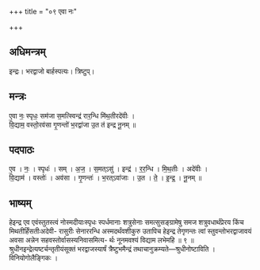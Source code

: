 +++
title = "०९ एवा नः"

+++
## अधिमन्त्रम्
इन्द्रः। भरद्वाजो बार्हस्पत्यः। त्रिष्टुप्।

## मन्त्रः
ए॒वा नः॒ स्पृधः॒ सम॑जा स॒मत्स्विन्द्र॑ रार॒न्धि मि॑थ॒तीरदे॑वीः ।  
वि॒द्याम॒ वस्तो॒रव॑सा गृ॒णन्तो॑ भ॒रद्वा॑जा उ॒त त॑ इन्द्र नू॒नम् ॥

## पदपाठः
ए॒व । नः॒ । स्पृधः॑ । सम् । अ॒ज॒ । स॒मत्ऽसु॑ । इन्द्र॑ । र॒र॒न्धि । मि॒थ॒तीः । अदे॑वीः ।  
वि॒द्याम॑ । वस्तोः॑ । अव॑सा । गृ॒णन्तः॑ । भ॒रत्ऽवा॑जाः । उ॒त । ते॒ । इ॒न्द्र॒ । नू॒नम् ॥

## भाष्यम्
हेइन्द्र एव एवंस्तुतस्त्वं नोस्मदीयाःस्पृधः स्पर्धमानाः शत्रुसेनाः समत्सुसङ्ग्रामेषु समज शत्रुवधार्थंप्रेरय किंच मिथतीर्हिंसतीःअदेवी- रासुरीः सेनाररन्धि अस्मदर्थंवशीकुरु उतापिच हेइन्द्र तेगृणन्तः त्वां स्तुवन्तोभरद्वाजावयं अवसा अन्नेन सहवस्तोर्वासस्यनिवासमित्य- र्थः नूनमवश्यं विद्याम लभेमहि ॥ ९ ॥श्रुधीनइन्द्रेत्यष्टर्चन्तृतीयंसूक्तं भरद्वाजस्यार्षं त्रैष्टुभमैन्द्रं तथाचानुक्रम्यते—श्रुधीनोष्टाविति । विनियोगोलैङ्गिकः ।